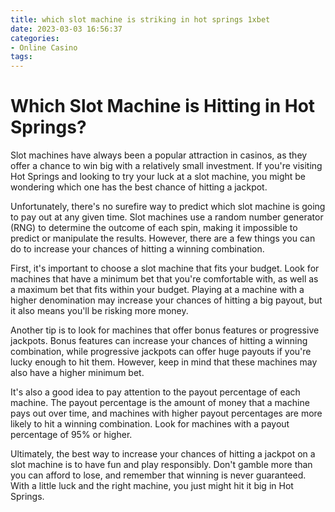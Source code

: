 ```yaml
---
title: which slot machine is striking in hot springs 1xbet
date: 2023-03-03 16:56:37
categories:
- Online Casino
tags:
---
```

# Which Slot Machine is Hitting in Hot Springs?

Slot machines have always been a popular attraction in casinos, as they offer a chance to win big with a relatively small investment. If you're visiting Hot Springs and looking to try your luck at a slot machine, you might be wondering which one has the best chance of hitting a jackpot.

Unfortunately, there's no surefire way to predict which slot machine is going to pay out at any given time. Slot machines use a random number generator (RNG) to determine the outcome of each spin, making it impossible to predict or manipulate the results. However, there are a few things you can do to increase your chances of hitting a winning combination.

First, it's important to choose a slot machine that fits your budget. Look for machines that have a minimum bet that you're comfortable with, as well as a maximum bet that fits within your budget. Playing at a machine with a higher denomination may increase your chances of hitting a big payout, but it also means you'll be risking more money.

Another tip is to look for machines that offer bonus features or progressive jackpots. Bonus features can increase your chances of hitting a winning combination, while progressive jackpots can offer huge payouts if you're lucky enough to hit them. However, keep in mind that these machines may also have a higher minimum bet.

It's also a good idea to pay attention to the payout percentage of each machine. The payout percentage is the amount of money that a machine pays out over time, and machines with higher payout percentages are more likely to hit a winning combination. Look for machines with a payout percentage of 95% or higher.

Ultimately, the best way to increase your chances of hitting a jackpot on a slot machine is to have fun and play responsibly. Don't gamble more than you can afford to lose, and remember that winning is never guaranteed. With a little luck and the right machine, you just might hit it big in Hot Springs.